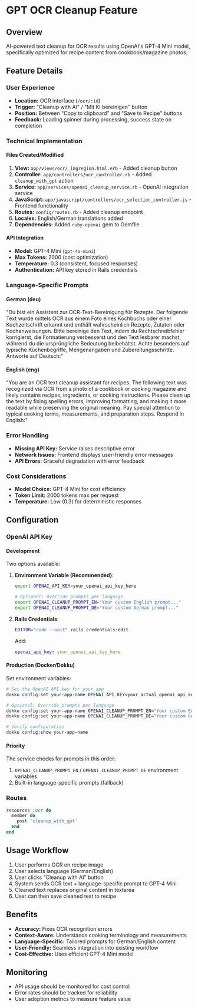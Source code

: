 # GPT OCR Cleanup Feature

## Overview
AI-powered text cleanup for OCR results using OpenAI's GPT-4 Mini model, specifically optimized for recipe content from cookbook/magazine photos.

## Feature Details

### User Experience
- **Location:** OCR interface (`/ocr/:id`)
- **Trigger:** "Cleanup with AI" / "Mit KI bereinigen" button
- **Position:** Between "Copy to clipboard" and "Save to Recipe" buttons
- **Feedback:** Loading spinner during processing, success state on completion

### Technical Implementation

#### Files Created/Modified
1. **View:** `app/views/ocr/_imgregion.html.erb` - Added cleanup button
2. **Controller:** `app/controllers/ocr_controller.rb` - Added `cleanup_with_gpt` action
3. **Service:** `app/services/openai_cleanup_service.rb` - OpenAI integration service
4. **JavaScript:** `app/javascript/controllers/ocr_selection_controller.js` - Frontend functionality
5. **Routes:** `config/routes.rb` - Added cleanup endpoint
6. **Locales:** English/German translations added
7. **Dependencies:** Added `ruby-openai` gem to Gemfile

#### API Integration
- **Model:** GPT-4 Mini (`gpt-4o-mini`)
- **Max Tokens:** 2000 (cost optimization)
- **Temperature:** 0.3 (consistent, focused responses)
- **Authentication:** API key stored in Rails credentials

### Language-Specific Prompts

#### German (deu)
"Du bist ein Assistent zur OCR-Text-Bereinigung für Rezepte. Der folgende Text wurde mittels OCR aus einem Foto eines Kochbuchs oder einer Kochzeitschrift erkannt und enthält wahrscheinlich Rezepte, Zutaten oder Kochanweisungen. Bitte bereinige den Text, indem du Rechtschreibfehler korrigierst, die Formatierung verbesserst und den Text lesbarer machst, während du die ursprüngliche Bedeutung beibehältst. Achte besonders auf typische Küchenbegriffe, Mengenangaben und Zubereitungsschritte. Antworte auf Deutsch:"

#### English (eng)
"You are an OCR text cleanup assistant for recipes. The following text was recognized via OCR from a photo of a cookbook or cooking magazine and likely contains recipes, ingredients, or cooking instructions. Please clean up the text by fixing spelling errors, improving formatting, and making it more readable while preserving the original meaning. Pay special attention to typical cooking terms, measurements, and preparation steps. Respond in English:"

### Error Handling
- **Missing API Key:** Service raises descriptive error
- **Network Issues:** Frontend displays user-friendly error messages
- **API Errors:** Graceful degradation with error feedback

### Cost Considerations
- **Model Choice:** GPT-4 Mini for cost efficiency
- **Token Limit:** 2000 tokens max per request
- **Temperature:** Low (0.3) for deterministic responses

## Configuration

### OpenAI API Key

#### Development
Two options available:
1. **Environment Variable (Recommended)**:
   ```bash
   export OPENAI_API_KEY=your_openai_api_key_here
   
   # Optional: Override prompts per language
   export OPENAI_CLEANUP_PROMPT_EN="Your custom English prompt..."
   export OPENAI_CLEANUP_PROMPT_DE="Your custom German prompt..."
   ```
   
2. **Rails Credentials**:
   ```bash
   EDITOR="code --wait" rails credentials:edit
   ```
   Add:
   ```yaml
   openai_api_key: your_openai_api_key_here
   ```

#### Production (Docker/Dokku)
Set environment variables:
```bash
# Set the OpenAI API key for your app
dokku config:set your-app-name OPENAI_API_KEY=your_actual_openai_api_key_here

# Optional: Override prompts per language
dokku config:set your-app-name OPENAI_CLEANUP_PROMPT_EN="Your custom English prompt..."
dokku config:set your-app-name OPENAI_CLEANUP_PROMPT_DE="Your custom German prompt..."

# Verify configuration
dokku config:show your-app-name
```

#### Priority
The service checks for prompts in this order:
1. `OPENAI_CLEANUP_PROMPT_EN` / `OPENAI_CLEANUP_PROMPT_DE` environment variables
2. Built-in language-specific prompts (fallback)

### Routes
```ruby
resources :ocr do
  member do
    post 'cleanup_with_gpt'
  end
end
```

## Usage Workflow
1. User performs OCR on recipe image
2. User selects language (German/English)
3. User clicks "Cleanup with AI" button
4. System sends OCR text + language-specific prompt to GPT-4 Mini
5. Cleaned text replaces original content in textarea
6. User can then save cleaned text to recipe

## Benefits
- **Accuracy:** Fixes OCR recognition errors
- **Context-Aware:** Understands cooking terminology and measurements
- **Language-Specific:** Tailored prompts for German/English content
- **User-Friendly:** Seamless integration into existing workflow
- **Cost-Effective:** Uses efficient GPT-4 Mini model

## Monitoring
- API usage should be monitored for cost control
- Error rates should be tracked for reliability
- User adoption metrics to measure feature value
